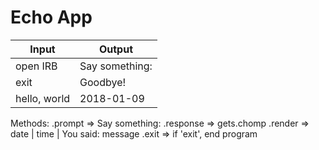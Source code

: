 # Echo App

| Input | Output |
| ------ | ------- |
| open IRB | Say something: |
| exit | Goodbye! |
| hello, world | 2018-01-09 | 16:26 | You said: 'hello, world'! ... Say something: |

Methods:
.prompt => Say something:
.response => gets.chomp
.render => date | time | You said: message
.exit => if 'exit', end program
